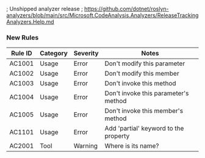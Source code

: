 ﻿; Unshipped analyzer release
; https://github.com/dotnet/roslyn-analyzers/blob/main/src/Microsoft.CodeAnalysis.Analyzers/ReleaseTrackingAnalyzers.Help.md

### New Rules

Rule ID | Category | Severity | Notes
--------|----------|----------|-------
AC1001  | Usage    | Error    | Don't modify this parameter          
AC1002  | Usage    | Error    | Don't modify this member             
AC1003  | Usage    | Error    | Don't invoke this method             
AC1004  | Usage    | Error    | Don't invoke this parameter's method 
AC1005  | Usage    | Error    | Don't invoke this member's method    
AC1101 | Usage | Error    | Add 'partial' keyword to the property
AC2001  | Tool     | Warning  | Where is its name?                   
